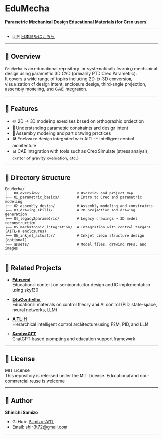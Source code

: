 # EduMecha

**Parametric Mechanical Design Educational Materials (for Creo users)**

---
- 🇯🇵 [日本語版はこちら](./README.md)
---

## 📘 Overview

`EduMecha` is an educational repository for systematically learning mechanical design using parametric 3D CAD (primarily PTC Creo Parametric).  
It covers a wide range of topics including 2D-to-3D conversion, visualization of design intent, enclosure design, third-angle projection, assembly modeling, and CAE integration.

---

## 🔧 Features

- ✏️ 2D → 3D modeling exercises based on orthographic projection
- 📐 Understanding parametric constraints and design intent
- 🧩 Assembly modeling and part drawing practices
- 🛠 Enclosure design integrated with AITL-H intelligent control architecture
- 📊 CAE integration with tools such as Creo Simulate (stress analysis, center of gravity evaluation, etc.)

---

## 🧱 Directory Structure

```text
EduMecha/
├── 00_overview/                 # Overview and project map
├── 01_parametric_basics/        # Intro to Creo and parametric modeling
├── 02_assembly_design/          # Assembly modeling and constraints
├── 03_drawing_skills/           # 2D projection and drawing generation
├── 04_legacy2parametric/        # Legacy drawings → 3D model reconstruction
├── 05_mechatronic_integration/  # Integration with control targets (AITL-H enclosures)
├── 06_inkjet_actuator/          # Inkjet piezo structure design (optional)
└── assets/                      # Model files, drawing PDFs, and images
```

---

## 🔗 Related Projects

- [**Edusemi**](https://github.com/Samizo-AITL/Edusemi-v4x)  
  Educational content on semiconductor design and IC implementation using sky130

- [**EduController**](https://github.com/Samizo-AITL/EduController)  
  Educational materials on control theory and AI control (PID, state-space, neural networks, LLM)

- [**AITL-H**](https://github.com/Samizo-AITL/AITL-H)  
  Hierarchical intelligent control architecture using FSM, PID, and LLM

- [**SamizoGPT**](https://github.com/Samizo-AITL/SamizoGPT)  
  ChatGPT-based prompting and education support framework
  
---

## 📜 License

MIT License  
This repository is released under the MIT License. Educational and non-commercial reuse is welcome.

---

## 📝 Author

**Shinichi Samizo**  
- GitHub: [Samizo-AITL](https://github.com/Samizo-AITL)  
- Email: shin3t72@gmail.com

---
